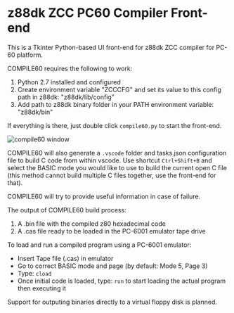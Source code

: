z88dk ZCC PC60 Compiler Front-end
==================================

This is a Tkinter Python-based UI front-end for z88dk ZCC compiler for PC-60 platform.

COMPILE60 requires the following to work:

1. Python 2.7 installed and configured
2. Create environment variable "ZCCCFG" and set its value to this config path in z88dk: "z88dk/lib/config"
3. Add path to z88dk binary folder in your PATH environment variable: "z88dk/bin"

If everything is there, just double click `compile60.py` to start the front-end.

![compile60 window](http://zenithsal.com/assets/pc6002/compile60_scrnshot_window.png)

COMPILE60 will also generate a `.vscode` folder and tasks.json configuration file to build C code from within vscode. Use shortcut `Ctrl+Shift+B` and select the BASIC mode you would like to use to build the current open C file (this method cannot build multiple C files together, use the front-end for that).

COMPILE60 will try to provide useful information in case of failure.

The output of COMPILE60 build process:

1. A .bin file with the compiled z80 hexadecimal code
2. A .cas file ready to be loaded in the PC-6001 emulator tape drive

To load and run a compiled program using a PC-6001 emulator:

- Insert Tape file (.cas) in emulator
- Go to correct BASIC mode and page (by default: Mode 5, Page 3)
- Type: `cload`
- Once initial code is loaded, type: `run` to start loading the actual program then executing it

Support for outputing binaries directly to a virtual floppy disk is planned. 
